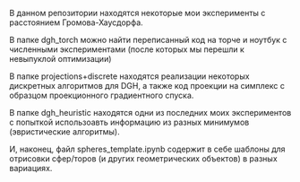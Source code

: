 В данном репозитории находятся некоторые мои эксперименты с расстоянием Громова-Хаусдорфа.

В папке dgh_torch можно найти переписанный код на торче и ноутбук с численными экспериментами (после которых мы перешли к невыпуклой оптимизации)

В папке projections+discrete находятся реализации некоторых дискретных алгоритмов для DGH, а также код проекции на симплекс с образцом проекционного градиентного спуска.

В папке dgh_heuristic находятся одни из последних моих экспериментов с попыткой использоавть информацию из разных минимумов (эвристические алгоритмы).

И, наконец, файл spheres_template.ipynb содержит в себе шаблоны для отрисовки сфер/торов (и других геометрических объектов) в разных вариациях.
